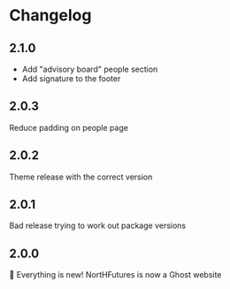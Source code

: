 # Changelog

## 2.1.0

- Add "advisory board" people section
- Add signature to the footer

## 2.0.3

Reduce padding on people page

## 2.0.2

Theme release with the correct version

## 2.0.1

Bad release trying to work out package versions

## 2.0.0

:tada: Everything is new! NortHFutures is now a Ghost website
